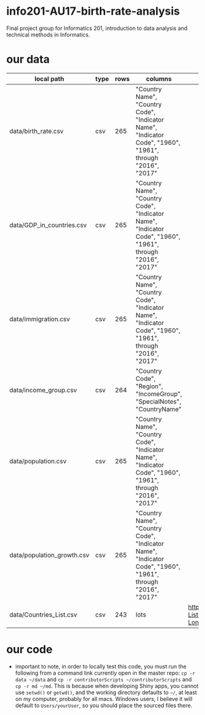 # info201-AU17-birth-rate-analysis
Final project group for Informatics 201, introduction to data analysis and technical methods in Informatics.

# our data
| local path | type | rows | columns | source |
| ---------- | ---- | ---- | ------- | -------|
| data/birth_rate.csv | csv | 265 | "Country Name", "Country Code", "Indicator Name", "Indicator Code", "1960", "1961", through "2016", "2017" |
| data/GDP_in_countries.csv | csv | 265 | "Country Name", "Country Code", "Indicator Name", "Indicator Code", "1960", "1961", through "2016", "2017" |
| data/immigration.csv | csv | 265 | "Country Name", "Country Code", "Indicator Name", "Indicator Code", "1960", "1961", through "2016", "2017" |
| data/income_group.csv | csv | 264 | "Country Code", "Region", "IncomeGroup", "SpecialNotes", "CountryName" |
| data/population.csv | csv | 265 | "Country Name", "Country Code", "Indicator Name", "Indicator Code", "1960", "1961", through "2016", "2017" |
| data/population_growth.csv | csv | 265 | "Country Name", "Country Code", "Indicator Name", "Indicator Code", "1960", "1961", through "2016", "2017" |
| data/Countries_List.csv | csv | 243 | lots | https://opendata.socrata.com/dataset/Country-List-ISO-3166-Codes-Latitude-Longitude/mnkm-8ram |

# our code

- important to note, in order to locally test this code, you must run the following from a command link currently open in the master repo: ```cp -r data ~/data``` and ```cp -r contributorScripts ~/contributorScripts``` and ```cp -r md ~/md```. This is because when developing Shiny apps, you cannot use ```setwd()``` or ```getwd()```, and the working directory defaults to ```~/```, at least on my computer, probably for all macs. Windows users, I believe it will default to ```Users/yourUser```, so you should place the sourced files there.